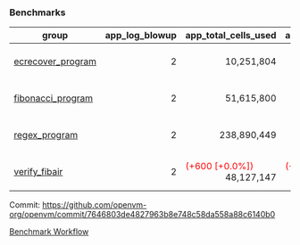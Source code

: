 ### Benchmarks
| group | app_log_blowup | app_total_cells_used | app_total_cycles | app_total_proof_time_ms | leaf_log_blowup | leaf_total_cells_used | leaf_total_cycles | leaf_total_proof_time_ms | max_segment_length | instance | alloc |
|---|---|---|---|---|---|---|---|---|---|---|---|
| [ ecrecover_program ](https://github.com/openvm-org/openvm/blob/benchmark-results/benchmarks/individual/ecrecover-7646803de4827963b8e748c58da558a88c6140b0.md) | <div style='text-align: right'> 2 </div>  | <div style='text-align: right'> 10,251,804 </div>  | <div style='text-align: right'> 195,066 </div>  | <span style='color: green'>(-15.0 [-0.7%])</span><div style='text-align: right'> 2,060.0 </div>  | <div style='text-align: right'> - </div>  | <div style='text-align: right'> - </div>  | <div style='text-align: right'> - </div>  | <div style='text-align: right'> - </div>  | 1048476 | 64cpu-linux-arm64 | mimalloc |
| [ fibonacci_program ](https://github.com/openvm-org/openvm/blob/benchmark-results/benchmarks/individual/fibonacci-7646803de4827963b8e748c58da558a88c6140b0.md) | <div style='text-align: right'> 2 </div>  | <div style='text-align: right'> 51,615,800 </div>  | <div style='text-align: right'> 3,000,274 </div>  | <span style='color: green'>(-52.0 [-1.0%])</span><div style='text-align: right'> 5,255.0 </div>  | <div style='text-align: right'> 2 </div>  | <div style='text-align: right'> 144,225,083 </div>  | <div style='text-align: right'> 7,038,672 </div>  | <span style='color: red'>(+192.0 [+1.4%])</span><div style='text-align: right'> 14,047.0 </div>  | 1048476 | 64cpu-linux-arm64 | mimalloc |
| [ regex_program ](https://github.com/openvm-org/openvm/blob/benchmark-results/benchmarks/individual/regex-7646803de4827963b8e748c58da558a88c6140b0.md) | <div style='text-align: right'> 2 </div>  | <div style='text-align: right'> 238,890,449 </div>  | <div style='text-align: right'> 8,381,808 </div>  | <span style='color: green'>(-276.0 [-1.6%])</span><div style='text-align: right'> 16,768.0 </div>  | <div style='text-align: right'> 2 </div>  | <div style='text-align: right'> 315,486,027 </div>  | <div style='text-align: right'> 14,651,334 </div>  | <span style='color: green'>(-574.0 [-2.0%])</span><div style='text-align: right'> 28,036.0 </div>  | 1048476 | 64cpu-linux-arm64 | mimalloc |
| [ verify_fibair ](https://github.com/openvm-org/openvm/blob/benchmark-results/benchmarks/individual/verify_fibair-7646803de4827963b8e748c58da558a88c6140b0.md) | <div style='text-align: right'> 2 </div>  | <span style='color: red'>(+600 [+0.0%])</span><div style='text-align: right'> 48,127,147 </div>  | <span style='color: red'>(+22 [+0.0%])</span><div style='text-align: right'> 397,164 </div>  | <span style='color: red'>(+21.0 [+0.7%])</span><div style='text-align: right'> 3,155.0 </div>  | <div style='text-align: right'> - </div>  | <div style='text-align: right'> - </div>  | <div style='text-align: right'> - </div>  | <div style='text-align: right'> - </div>  | 1048476 | 64cpu-linux-arm64 | mimalloc |


Commit: https://github.com/openvm-org/openvm/commit/7646803de4827963b8e748c58da558a88c6140b0

[Benchmark Workflow](https://github.com/openvm-org/openvm/actions/runs/12332432225)
